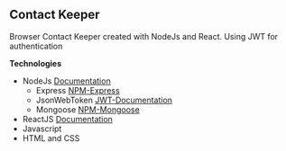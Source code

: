 ## Contact Keeper
Browser Contact Keeper created with NodeJs and React. Using JWT for authentication

**Technologies**

* NodeJs [Documentation](https://nodejs.org/en/docs/)
    * Express [NPM-Express](https://www.npmjs.com/package/express)
    * JsonWebToken [JWT-Documentation](https://jwt.io/)
    * Mongoose [NPM-Mongoose](https://www.npmjs.com/package/mongoose)
* ReactJS [Documentation](https://reactjs.org/tutorial/tutorial.html)
* Javascript 
* HTML and CSS
